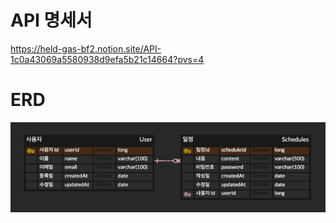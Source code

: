 # API 명세서
https://held-gas-bf2.notion.site/API-1c0a43069a5580938d9efa5b21c14664?pvs=4

# ERD
![img.png](img.png)
